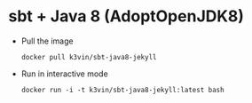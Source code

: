 # sbt + Java 8 (AdoptOpenJDK8)

* Pull the image
  ```
  docker pull k3vin/sbt-java8-jekyll
  ```

* Run in interactive mode
  ```
  docker run -i -t k3vin/sbt-java8-jekyll:latest bash
  ```
